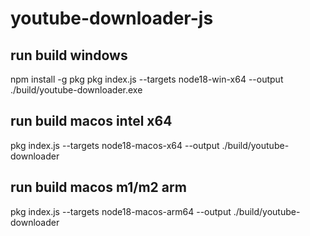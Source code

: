 # youtube-downloader-js

## run build windows
npm install -g pkg
pkg index.js --targets node18-win-x64 --output ./build/youtube-downloader.exe

## run build macos intel x64
pkg index.js --targets node18-macos-x64 --output ./build/youtube-downloader

## run build macos m1/m2 arm
pkg index.js --targets node18-macos-arm64 --output ./build/youtube-downloader

